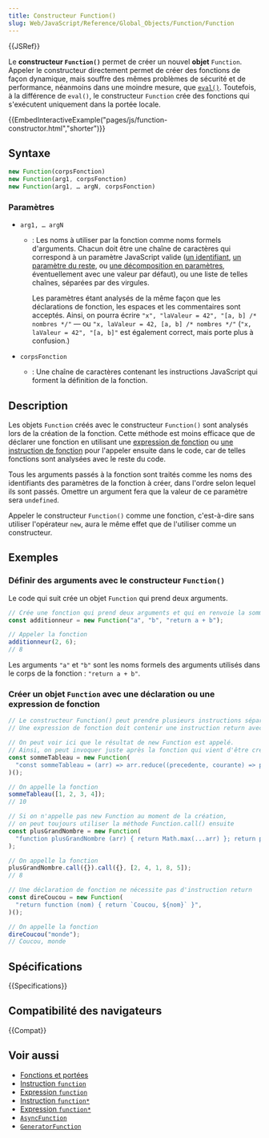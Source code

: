 ```yaml
---
title: Constructeur Function()
slug: Web/JavaScript/Reference/Global_Objects/Function/Function
---
```


{{JSRef}}

Le **constructeur `Function()`** permet de créer un nouvel **objet** `Function`. Appeler le constructeur directement permet de créer des fonctions de façon dynamique, mais souffre des mêmes problèmes de sécurité et de performance, néanmoins dans une moindre mesure, que [`eval()`](/fr/docs/Web/JavaScript/Reference/Global_Objects/eval). Toutefois, à la différence de `eval()`, le constructeur `Function` crée des fonctions qui s'exécutent uniquement dans la portée locale.

{{EmbedInteractiveExample("pages/js/function-constructor.html","shorter")}}

## Syntaxe

```js
new Function(corpsFonction)
new Function(arg1, corpsFonction)
new Function(arg1, … argN, corpsFonction)
```

### Paramètres

- `arg1, … argN`

  - : Les noms à utiliser par la fonction comme noms formels d'arguments. Chacun doit être une chaîne de caractères qui correspond à un paramètre JavaScript valide ([un identifiant](/fr/docs/Glossary/Identifier), [un paramètre du reste](/fr/docs/Web/JavaScript/Reference/Functions/rest_parameters), ou [une décomposition en paramètres](/fr/docs/Web/JavaScript/Reference/Operators/Destructuring_assignment), éventuellement avec une valeur par défaut), ou une liste de telles chaînes, séparées par des virgules.

    Les paramètres étant analysés de la même façon que les déclarations de fonction, les espaces et les commentaires sont acceptés. Ainsi, on pourra écrire `"x", "laValeur = 42", "[a, b] /* nombres */"` — ou `"x, laValeur = 42, [a, b] /* nombres */"` (`"x, laValeur = 42", "[a, b]"` est également correct, mais porte plus à confusion.)

- `corpsFonction`
  - : Une chaîne de caractères contenant les instructions JavaScript qui forment la définition de la fonction.

## Description

Les objets `Function` créés avec le constructeur `Function()` sont analysés lors de la création de la fonction. Cette méthode est moins efficace que de déclarer une fonction en utilisant une [expression de fonction](/fr/docs/Web/JavaScript/Reference/Operators/function) ou [une instruction de fonction](/fr/docs/Web/JavaScript/Reference/Statements/function) pour l'appeler ensuite dans le code, car de telles fonctions sont analysées avec le reste du code.

Tous les arguments passés à la fonction sont traités comme les noms des identifiants des paramètres de la fonction à créer, dans l'ordre selon lequel ils sont passés. Omettre un argument fera que la valeur de ce paramètre sera `undefined`.

Appeler le constructeur `Function()` comme une fonction, c'est-à-dire sans utiliser l'opérateur `new`, aura le même effet que de l'utiliser comme un constructeur.

## Exemples

### Définir des arguments avec le constructeur `Function()`

Le code qui suit crée un objet `Function` qui prend deux arguments.

```js
// Crée une fonction qui prend deux arguments et qui en renvoie la somme
const additionneur = new Function("a", "b", "return a + b");

// Appeler la fonction
additionneur(2, 6);
// 8
```

Les arguments `"a"` et `"b"` sont les noms formels des arguments utilisés dans le corps de la fonction&nbsp;: `"return a + b"`.

### Créer un objet `Function` avec une déclaration ou une expression de fonction

```js
// Le constructeur Function() peut prendre plusieurs instructions séparées par des points-virgules.
// Une expression de fonction doit contenir une instruction return avec le nom de la fonction.

// On peut voir ici que le résultat de new Function est appelé.
// Ainsi, on peut invoquer juste après la fonction qui vient d'être créée.
const sommeTableau = new Function(
  "const sommeTableau = (arr) => arr.reduce((precedente, courante) => precedente + courante); return sommeTableau",
)();

// On appelle la fonction
sommeTableau([1, 2, 3, 4]);
// 10

// Si on n'appelle pas new Function au moment de la création,
// on peut toujours utiliser la méthode Function.call() ensuite
const plusGrandNombre = new Function(
  "function plusGrandNombre (arr) { return Math.max(...arr) }; return plusGrandNombre",
);

// On appelle la fonction
plusGrandNombre.call({}).call({}, [2, 4, 1, 8, 5]);
// 8

// Une déclaration de fonction ne nécessite pas d'instruction return
const direCoucou = new Function(
  "return function (nom) { return `Coucou, ${nom}` }",
)();

// On appelle la fonction
direCoucou("monde");
// Coucou, monde
```

## Spécifications

{{Specifications}}

## Compatibilité des navigateurs

{{Compat}}

## Voir aussi

- [Fonctions et portées](/fr/docs/Web/JavaScript/Reference/Functions)
- [Instruction `function`](/fr/docs/Web/JavaScript/Reference/Statements/function)
- [Expression `function`](/fr/docs/Web/JavaScript/Reference/Operators/function)
- [Instruction `function*`](/fr/docs/Web/JavaScript/Reference/Statements/function*)
- [Expression `function*`](/fr/docs/Web/JavaScript/Reference/Operators/function*)
- [`AsyncFunction`](/fr/docs/Web/JavaScript/Reference/Global_Objects/AsyncFunction)
- [`GeneratorFunction`](/fr/docs/Web/JavaScript/Reference/Global_Objects/GeneratorFunction)
